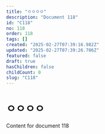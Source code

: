 ```yaml
---
title: "ㅇㅇㅇㅇ"
description: "Document 118"
id: "C118"
no: 118
order: 118
tags: []
created: "2025-02-27T07:39:16.982Z"
updated: "2025-02-27T07:39:26.706Z"
featured: false
draft: true
hasChildren: false
childCount: 0
slug: "C118"
---
```


# ㅇㅇㅇㅇ

Content for document 118
